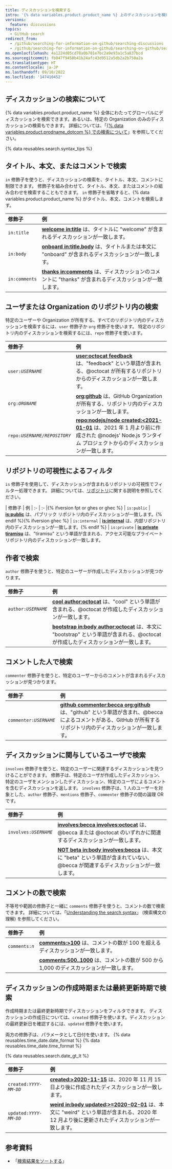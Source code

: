 ```yaml
---
title: ディスカッションを検索する
intro: '{% data variables.product.product_name %} 上のディスカッションを検索し、検索修飾子を使用して検索結果を絞り込むことができます。'
versions:
  feature: discussions
topics:
  - GitHub search
redirect_from:
  - /github/searching-for-information-on-github/searching-discussions
  - /github/searching-for-information-on-github/searching-on-github/searching-discussions
ms.openlocfilehash: 4a1224d05cd78a0b701e7bc2a9e93a1c5a837bcd
ms.sourcegitcommit: fb047f9450b41b24afc43d9512a5db2a2b750a2a
ms.translationtype: HT
ms.contentlocale: ja-JP
ms.lasthandoff: 09/10/2022
ms.locfileid: '147410452'
---
```

## ディスカッションの検索について

{% data variables.product.product_name %} 全体にわたってグローバルにディスカッションを検索できます。あるいは、特定の Organization のみのディスカッションの検索もできます。 詳細については、「[{% data variables.product.prodname_dotcom %} での検索について](/github/searching-for-information-on-github/about-searching-on-github)」を参照してください。

{% data reusables.search.syntax_tips %}

## タイトル、本文、またはコメントで検索

`in` 修飾子を使うと、ディスカッションの検索を、タイトル、本文、コメントに制限できます。 修飾子を組み合わせて、タイトル、本文、またはコメントの組み合わせを検索することもできます。 `in` 修飾子を省略すると、{% data variables.product.product_name %} がタイトル、本文、コメントを検索します。

| 修飾子 | 例 |
| :- | :- |
| `in:title` | [**welcome in:title**](https://github.com/search?q=welcome+in%3Atitle&type=Discussions) は、タイトルに "welcome" が含まれるディスカッションが一致します。 |
| `in:body` | [**onboard in:title,body**](https://github.com/search?q=onboard+in%3Atitle%2Cbody&type=Discussions) は、タイトルまたは本文に "onboard" が含まれるディスカッションが一致します。 |
| `in:comments` | [**thanks in:comments**](https://github.com/search?q=thanks+in%3Acomment&type=Discussions) は、ディスカッションのコメントに "thanks" が含まれるディスカッションが一致します。 |

## ユーザまたは Organization のリポジトリ内の検索

特定のユーザーや Organization が所有する、すべてのリポジトリ内のディスカッションを検索するには、`user` 修飾子か `org` 修飾子を使います。 特定のリポジトリ内のディスカッションを検索するには、`repo` 修飾子を使います。

| 修飾子 | 例 |
| :- | :- |
| <code>user:<em>USERNAME</em></code> | [**user:octocat feedback**](https://github.com/search?q=user%3Aoctocat+feedback&type=Discussions) は、"feedback" という単語が含まれる、@octocat が所有するリポジトリからのディスカッションが一致します。 |
| <code>org:<em>ORGNAME</em></code> | [**org:github**](https://github.com/search?q=org%3Agithub&type=Discussions&utf8=%E2%9C%93) は、GitHub Organization が所有する、リポジトリ内のディスカッションが一致します。 |
| <code>repo:<em>USERNAME/REPOSITORY</em></code> | [**repo:nodejs/node created:<2021-01-01**](https://github.com/search?q=repo%3Anodejs%2Fnode+created%3A%3C2020-01-01&type=Discussions) は、2021 年 1 月より前に作成された @nodejs' Node.js ランタイム プロジェクトからのディスカッションが一致します。 |

## リポジトリの可視性によるフィルタ

`is` 修飾子を使用して、ディスカッションが含まれるリポジトリの可視性でフィルター処理できます。 詳細については、[リポジトリ](/repositories/creating-and-managing-repositories/about-repositories#about-repository-visibility)に関する説明を参照してください。

| 修飾子  | 例 | :- | :- |{% ifversion fpt or ghes or ghec %} | `is:public` | [**is:public**](https://github.com/search?q=is%3Apublic&type=Discussions) は、パブリック リポジトリ内のディスカッションが一致します。{% endif %}{% ifversion ghec %} | `is:internal` | [**is:internal**](https://github.com/search?q=is%3Ainternal&type=Discussions) は、内部リポジトリ内のディスカッションが一致します。{% endif %} | `is:private` | [**is:private tiramisu**](https://github.com/search?q=is%3Aprivate+tiramisu&type=Discussions) は、"tiramisu" という単語が含まれる、アクセス可能なプライベート リポジトリ内のディスカッションが一致します。

## 作者で検索

`author` 修飾子を使うと、特定のユーザーが作成したディスカッションが見つかります。

| 修飾子 | 例 |
| :- | :- |
| <code>author:<em>USERNAME</em></code> | [**cool author:octocat**](https://github.com/search?q=cool+author%3Aoctocat&type=Discussions) は、"cool" という単語が含まれる、@octocat が作成したディスカッションが一致します。 |
| | [**bootstrap in:body author:octocat**](https://github.com/search?q=bootstrap+in%3Abody+author%3Aoctocat&type=Discussions) は、本文に "bootstrap" という単語が含まれる、@octocat が作成したディスカッションが一致します。 |

## コメントした人で検索

`commenter` 修飾子を使うと、特定のユーザーからのコメントが含まれるディスカッションが見つかります。

| 修飾子 | 例 |
| :- | :- |
| <code>commenter:<em>USERNAME</em></code> | [**github commenter:becca org:github**](https://github.com/search?utf8=%E2%9C%93&q=github+commenter%3Abecca+org%3Agithub&type=Discussions) は、"github" という単語が含まれ、@becca によるコメントがある、GitHub が所有するリポジトリ内のディスカッションが一致します。

## ディスカッションに関与しているユーザで検索

`involves` 修飾子を使うと、特定のユーザーに関連するディスカッションを見つけることができます。 修飾子は、特定のユーザが作成したディスカッション、特定のユーザをメンションしたディスカッション、特定のユーザによるコメントを含むディスカッションを返します。 `involves` 修飾子は、1 人のユーザーを対象とした、`author` 修飾子、`mentions` 修飾子、`commenter` 修飾子の間の論理 OR です。

| 修飾子 | 例 |
| :- | :- |
| <code>involves:<em>USERNAME</em></code> | **[involves:becca involves:octocat](https://github.com/search?q=involves%3Abecca+involves%3Aoctocat&type=Discussions)** は、@becca または @octocat のいずれかに関連するディスカッションが一致します。
| | [**NOT beta in:body involves:becca**](https://github.com/search?q=NOT+beta+in%3Abody+involves%3Abecca&type=Discussions) は、本文に "beta" という単語が含まれていない、@becca が関連するディスカッションが一致します。

## コメントの数で検索

不等号や範囲の修飾子と一緒に `comments` 修飾子を使うと、コメントの数で検索できます。 詳細については、「[Understanding the search syntax](/github/searching-for-information-on-github/understanding-the-search-syntax)」 (検索構文の理解) を参照してください。

| 修飾子 | 例 |
| :- | :- |
| <code>comments:<em>n</em></code> | [**comments:&gt;100**](https://github.com/search?q=comments%3A%3E100&type=Discussions) は、コメントの数が 100 を超えるディスカッションが一致します。
| | [**comments:500..1000**](https://github.com/search?q=comments%3A500..1000&type=Discussions) は、コメントの数が 500 から 1,000 のディスカッションが一致します。

## ディスカッションの作成時期または最終更新時期で検索

作成時期または最終更新時期でディスカッションをフィルタできます。 ディスカッションの作成日については、`created` 修飾子を使います。ディスカッションの最終更新日を確認するには、`updated` 修飾子を使います。

両方の修飾子は、パラメータとして日付を使います。 {% data reusables.time_date.date_format %} {% data reusables.time_date.time_format %}

{% data reusables.search.date_gt_lt %}

| 修飾子 | 例 |
| :- | :- |
| <code>created:<em>YYYY-MM-DD</em></code> | [**created:>2020-11-15**](https://github.com/search?q=created%3A%3E%3D2020-11-15&type=discussions) は、2020 年 11 月 15 日より後に作成されたディスカッションが一致します。
| <code>updated:<em>YYYY-MM-DD</em></code> | [**weird in:body updated:>=2020-02-01**](https://github.com/search?q=weird+in%3Abody+updated%3A%3E%3D2020-12-01&type=Discussions) は、本文に "weird" という単語が含まれる、2020 年 12 月より後に更新されたディスカッションが一致します。

## 参考資料

- 「[検索結果をソートする](/search-github/getting-started-with-searching-on-github/sorting-search-results/)」
